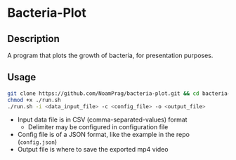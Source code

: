 # Bacteria-Plot

## Description
A program that plots the growth of bacteria, for presentation purposes.


## Usage
```bash
git clone https://github.com/NoamPrag/bacteria-plot.git && cd bacteria-plot
chmod +x ./run.sh
./run.sh -i <data_input_file> -c <config_file> -o <output_file>
```

- Input data file is in CSV (comma-separated-values) format
    * Delimiter may be configured in configuration file
- Config file is of a JSON format, like the example in the repo (`config.json`)
- Output file is where to save the exported mp4 video
